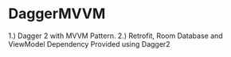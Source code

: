# DaggerMVVM
1.) Dagger 2 with MVVM Pattern. 2.) Retrofit, Room Database and ViewModel Dependency Provided using Dagger2 

